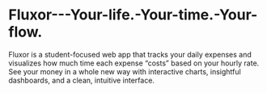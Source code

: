 # Fluxor---Your-life.-Your-time.-Your-flow.
Fluxor is a student-focused web app that tracks your daily expenses and visualizes how much time each expense “costs” based on your hourly rate. See your money in a whole new way with interactive charts, insightful dashboards, and a clean, intuitive interface.
